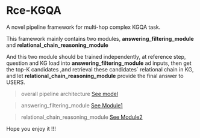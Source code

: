 # Rce-KGQA
A novel pipeline framework for multi-hop complex KGQA task.

This framework mainly contains two modules, **answering_filtering_module** and **relational_chain_reasoning_module**

And this two module should be trained independently, at reference step, question and KG load into **answering_filtering_module** ad inputs, then get the top-K candidates
,and retrieval these candidates` relational chain in KG, and let **relational_chain_reasoning_module** provide the final answer to USERS.
> overall pipeline architecture 
[See model](https://github.com/albert-jin/Rce-KGQA/main/intros/all_architecture.pdf)

>answering_filtering_module
[See Module1](https://github.com/albert-jin/Rce-KGQA/main/intros/answer_filtering.pdf)

>relational_chain_reasoning_module
[See Module2](https://github.com/albert-jin/Rce-KGQA/main/intros/relational_chain_reasoning.pdf)


Hope you enjoy it !!!